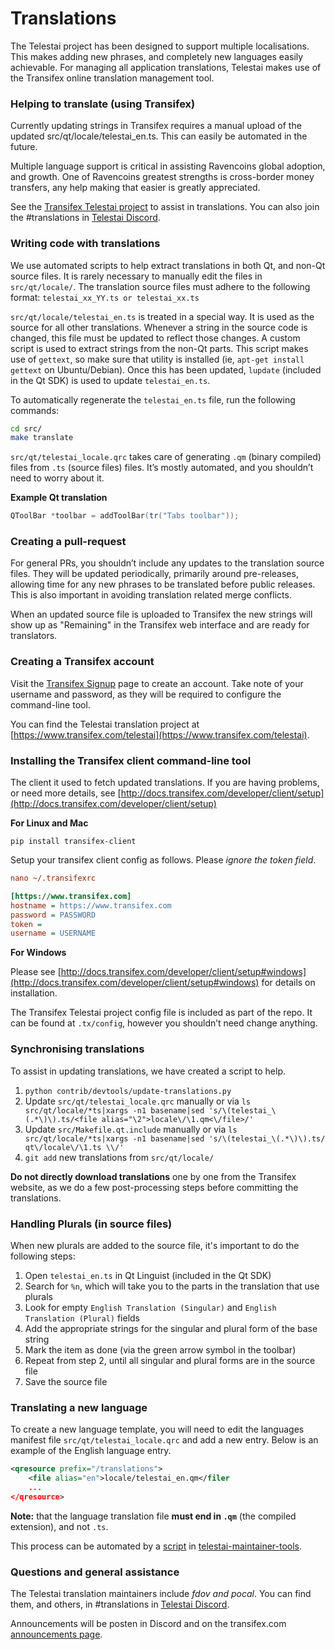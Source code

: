 Translations
============

The Telestai project has been designed to support multiple localisations. This makes adding new phrases, and completely new languages easily achievable. For managing all application translations, Telestai makes use of the Transifex online translation management tool.

### Helping to translate (using Transifex)
Currently updating strings in Transifex requires a manual upload of the updated src/qt/locale/telestai_en.ts.
This can easily be automated in the future.

Multiple language support is critical in assisting Ravencoins global adoption, and growth. One of Ravencoins greatest strengths is cross-border money transfers, any help making that easier is greatly appreciated.

See the [Transifex Telestai project](https://www.transifex.com/telestai) to assist in translations. You can also join the #translations in [Telestai Discord](https://discord.gg/jn6uhur).

### Writing code with translations
We use automated scripts to help extract translations in both Qt, and non-Qt source files. It is rarely necessary to manually edit the files in `src/qt/locale/`. The translation source files must adhere to the following format:
`telestai_xx_YY.ts or telestai_xx.ts`

`src/qt/locale/telestai_en.ts` is treated in a special way. It is used as the source for all other translations. Whenever a string in the source code is changed, this file must be updated to reflect those changes. A custom script is used to extract strings from the non-Qt parts. This script makes use of `gettext`, so make sure that utility is installed (ie, `apt-get install gettext` on Ubuntu/Debian). Once this has been updated, `lupdate` (included in the Qt SDK) is used to update `telestai_en.ts`.

To automatically regenerate the `telestai_en.ts` file, run the following commands:
```sh
cd src/
make translate
```

`src/qt/telestai_locale.qrc` takes care of generating `.qm` (binary compiled) files from `.ts` (source files) files. It’s mostly automated, and you shouldn’t need to worry about it.

**Example Qt translation**
```cpp
QToolBar *toolbar = addToolBar(tr("Tabs toolbar"));
```

### Creating a pull-request
For general PRs, you shouldn’t include any updates to the translation source files. They will be updated periodically, primarily around pre-releases, allowing time for any new phrases to be translated before public releases. This is also important in avoiding translation related merge conflicts.

When an updated source file is uploaded to Transifex the new strings will show up as "Remaining" in the Transifex web interface and are ready for translators.


### Creating a Transifex account
Visit the [Transifex Signup](https://www.transifex.com/signup/) page to create an account. Take note of your username and password, as they will be required to configure the command-line tool.

You can find the Telestai translation project at [https://www.transifex.com/telestai](https://www.transifex.com/telestai).

### Installing the Transifex client command-line tool
The client it used to fetch updated translations. If you are having problems, or need more details, see [http://docs.transifex.com/developer/client/setup](http://docs.transifex.com/developer/client/setup)

**For Linux and Mac**

`pip install transifex-client`

Setup your transifex client config as follows. Please *ignore the token field*.

```ini
nano ~/.transifexrc

[https://www.transifex.com]
hostname = https://www.transifex.com
password = PASSWORD
token =
username = USERNAME
```

**For Windows**

Please see [http://docs.transifex.com/developer/client/setup#windows](http://docs.transifex.com/developer/client/setup#windows) for details on installation.

The Transifex Telestai project config file is included as part of the repo. It can be found at `.tx/config`, however you shouldn’t need change anything.

### Synchronising translations
To assist in updating translations, we have created a script to help.

1. `python contrib/devtools/update-translations.py`
2. Update `src/qt/telestai_locale.qrc` manually or via
   `ls src/qt/locale/*ts|xargs -n1 basename|sed 's/\(telestai_\(.*\)\).ts/<file alias="\2">locale\/\1.qm<\/file>/'`
3. Update `src/Makefile.qt.include` manually or via
   `ls src/qt/locale/*ts|xargs -n1 basename|sed 's/\(telestai_\(.*\)\).ts/  qt\/locale\/\1.ts \\/'`
4. `git add` new translations from `src/qt/locale/`

**Do not directly download translations** one by one from the Transifex website, as we do a few post-processing steps before committing the translations.

### Handling Plurals (in source files)
When new plurals are added to the source file, it's important to do the following steps:

1. Open `telestai_en.ts` in Qt Linguist (included in the Qt SDK)
2. Search for `%n`, which will take you to the parts in the translation that use plurals
3. Look for empty `English Translation (Singular)` and `English Translation (Plural)` fields
4. Add the appropriate strings for the singular and plural form of the base string
5. Mark the item as done (via the green arrow symbol in the toolbar)
6. Repeat from step 2, until all singular and plural forms are in the source file
7. Save the source file

### Translating a new language
To create a new language template, you will need to edit the languages manifest file `src/qt/telestai_locale.qrc` and add a new entry. Below is an example of the English language entry.

```xml
<qresource prefix="/translations">
    <file alias="en">locale/telestai_en.qm</filer
    ...
</qresource>
```

**Note:** that the language translation file **must end in `.qm`** (the compiled extension), and not `.ts`.

This process can be automated by a [script](https://github.com/fdoving/telestai-maintainer-tools/blob/master/update-translations.py) in [telestai-maintainer-tools](https://github.com/fdoving/telestai-maintainer-tools/).

### Questions and general assistance
The Telestai translation maintainers include *fdov and pocal*. You can find them, and others, in #translations in [Telestai Discord](https://discord.gg/jn6uhur).

Announcements will be posten in Discord and on the transifex.com [announcements page](https://www.transifex.com/telestai/qt-translation/announcements/).
